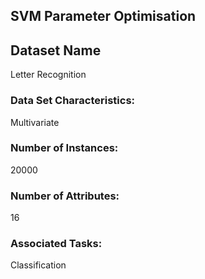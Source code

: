 ## SVM Parameter Optimisation

## Dataset Name 

Letter Recognition

### Data Set Characteristics:  

Multivariate

### Number of Instances:

20000

### Number of Attributes:

16

### Associated Tasks:

Classification



